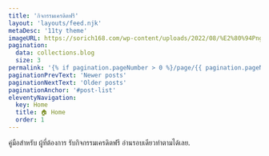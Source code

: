 ```yaml
---
title: 'กิจกรรมเครดิตฟรี'
layout: 'layouts/feed.njk'
metaDesc: '11ty theme'
imageURL: https://sorich168.com/wp-content/uploads/2022/08/%E2%80%94Pngtree%E2%80%94black-friday-black-gold-metal_931154.jpg
pagination: 
  data: collections.blog
  size: 3
permalink: '{% if pagination.pageNumber > 0 %}/page/{{ pagination.pageNumber }}{% endif %}/index.html'
paginationPrevText: 'Newer posts'
paginationNextText: 'Older posts'
paginationAnchor: '#post-list'
eleventyNavigation:
  key: Home
  title: 🏠 Home
  order: 1
---
```


คู่มือสำหรับ ผู้ที่ต้องการ รับกิจกรรมเครดิตฟรี อ่านรอบเดียวทำตามได้เลย. 